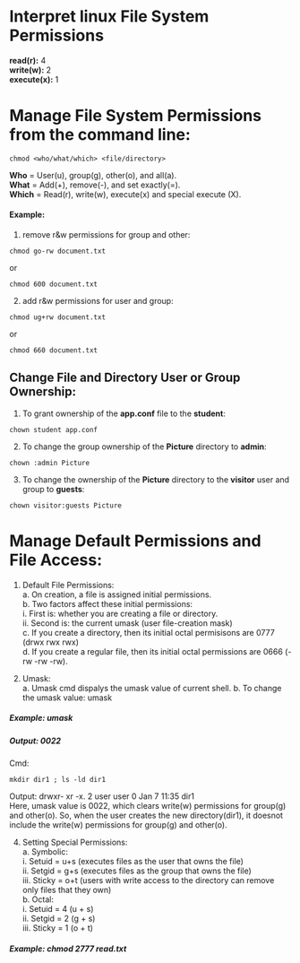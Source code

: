 # Interpret linux File System Permissions
**read(r):** 4  
**write(w):** 2  
**execute(x):**	1  

# Manage File System Permissions from the command line:
```
chmod <who/what/which> <file/directory>
```
**Who** =	User(u), group(g), other(o), and all(a).  
**What** =	Add(+), remove(-), and set exactly(=).  
**Which** = 	Read(r), write(w), execute(x) and special execute (X).  

#### Example:
1. remove r&w permissions for group and other:
```
chmod go-rw document.txt
```
or
```
chmod 600 document.txt
```

2. add r&w permissions for user and group:
```
chmod ug+rw document.txt
```
or
```
chmod 660 document.txt
```

## Change File and Directory User or Group Ownership:
1. To grant ownership of the **app.conf** file to the **student**:
```
chown student app.conf
```
2. To change the group ownership of the **Picture** directory to **admin**:
```
chown :admin Picture
```
3. To change the ownership of the **Picture** directory to the **visitor** user and group to **guests**:
```
chown visitor:guests Picture
```

# Manage Default Permissions and File Access:
1.	Default File Permissions:  
  a.	On creation, a file is assigned initial permissions.	  
  b.	Two factors affect these initial permissions:  
    i.	First is: whether you are creating a file or directory.	  
    ii.	Second is: the current umask (user file-creation mask)  
  c.	If you create a directory, then its initial octal permisisons are 0777 (drwx rwx rwx)  
  d.	If you create a regular file, then its initial octal permissions are 0666 (-rw -rw -rw).  

2.	Umask:	  
  a.	Umask cmd dispalys the umask value of current shell. 
  b.	To change the umask value: umask <vlaue>  
##### Example: umask  
##### Output: 0022  
Cmd:
```
mkdir dir1 ; ls -ld dir1
```
Output: drwxr- xr -x.    2    user    user   0 Jan 7   11:35   dir1  
Here, umask value is 0022, which clears write(w) permissions for group(g) and other(o). So, when the user creates the new directory(dir1), it doesnot include the write(w) permissions for group(g) and other(o).   

4.	Setting Special Permissions:  
  a.	Symbolic:  
    i.	Setuid = u+s (executes files as the user that owns the file)  
    ii.	Setgid = g+s (executes files as the group that owns the file)  
    iii.	Sticky = o+t (users with write access to the directory can remove only files that they own)  
  b.	Octal:  
    i.	Setuid = 4 (u + s)  
    ii.	Setgid = 2 (g + s)  
    iii.	Sticky = 1 (o + t)

##### Example: chmod 2777 read.txt  

